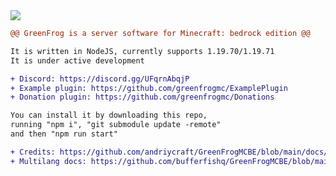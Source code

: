 <img src="https://camo.githubusercontent.com/5766bb5bc89960c611cf479219f4acecf766f6314f070bfb728d772f1267f4db/68747470733a2f2f677265656e66726f672e66313437303334383531312e776f726b6572732e6465762f66617669636f6e2e69636f">

```diff
@@ GreenFrog is a server software for Minecraft: bedrock edition @@

It is written in NodeJS, currently supports 1.19.70/1.19.71
It is under active development

+ Discord: https://discord.gg/UFqrnAbqjP
+ Example plugin: https://github.com/greenfrogmc/ExamplePlugin
+ Donation plugin: https://github.com/greenfrogmc/Donations

You can install it by downloading this repo, 
running "npm i", "git submodule update -remote"
and then "npm run start"

+ Credits: https://github.com/andriycraft/GreenFrogMCBE/blob/main/docs/Credits.md
+ Multilang docs: https://github.com/bufferfishq/GreenFrogMCBE/blob/main/docs/Multilang.md
```
